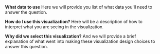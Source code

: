 **What data to use**
Here we will provide you list of what data you'll need to answer the question. 

**How do I use this visualization?** 
Here will be a description of how to interpret what you are seeing in the visualization. 

**Why did we select this visualization?**
And we will provide a brief explanation of what went into making these visualization design choices to answer this question. 
